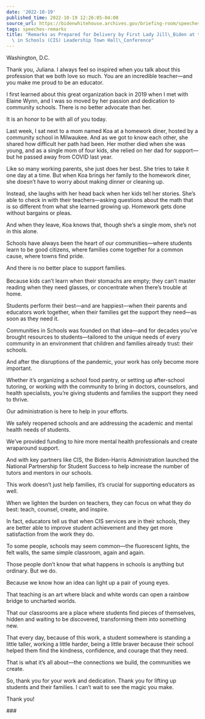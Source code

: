 ```yaml
---
date: '2022-10-19'
published_time: 2022-10-19 12:26:05-04:00
source_url: https://bidenwhitehouse.archives.gov/briefing-room/speeches-remarks/2022/10/19/remarks-as-prepared-for-delivery-by-first-lady-jill-biden-at-the-communities-in-schools-cis-leadership-town-hall-conference/
tags: speeches-remarks
title: "Remarks as Prepared for Delivery by First Lady Jill\_Biden at the Communities\
  \ in Schools (CIS) Leadership Town Hall\_Conference"
---
```

 
Washington, D.C.

Thank you, Juliana. I always feel so inspired when you talk about this
profession that we both love so much. You are an incredible teacher—and
you make me proud to be an educator.  
  
I first learned about this great organization back in 2019 when I met
with Elaine Wynn, and I was so moved by her passion and dedication to
community schools. There is no better advocate than her.  
  
It is an honor to be with all of you today.  
  
Last week, I sat next to a mom named Koa at a homework diner, hosted by
a community school in Milwaukee. And as we got to know each other, she
shared how difficult her path had been. Her mother died when she was
young, and as a single mom of four kids, she relied on her dad for
support—but he passed away from COVID last year.   
  
Like so many working parents, she just does her best. She tries to take
it one day at a time. But when Koa brings her family to the homework
diner, she doesn’t have to worry about making dinner or cleaning up.   
  
Instead, she laughs with her head back when her kids tell her stories.
She’s able to check in with their teachers—asking questions about the
math that is so different from what she learned growing up. Homework
gets done without bargains or pleas.    
  
And when they leave, Koa knows that, though she’s a single mom, she’s
not in this alone.   
  
Schools have always been the heart of our communities—where students
learn to be good citizens, where families come together for a common
cause, where towns find pride.    
  
And there is no better place to support families.   
    
Because kids can’t learn when their stomachs are empty; they can’t
master reading when they need glasses, or concentrate when there’s
trouble at home.  
  
Students perform their best—and are happiest—when their parents and
educators work together, when their families get the support they
need—as soon as they need it.   
  
Communities in Schools was founded on that idea—and for decades you’ve
brought resources to students—tailored to the unique needs of every
community in an environment that children and families already trust:
their schools.  
  
And after the disruptions of the pandemic, your work has only become
more important.   
  
Whether it’s organizing a school food pantry, or setting up after-school
tutoring, or working with the community to bring in doctors, counselors,
and health specialists, you’re giving students and families the support
they need to thrive.  
  
Our administration is here to help in your efforts.   
  
We safely reopened schools and are addressing the academic and mental
health needs of students.   
  
We’ve provided funding to hire more mental health professionals and
create wraparound support.   
  
And with key partners like CIS, the Biden-Harris Administration launched
the National Partnership for Student Success to help increase the number
of tutors and mentors in our schools.  
  
This work doesn’t just help families, it’s crucial for supporting
educators as well.   
  
When we lighten the burden on teachers, they can focus on what they do
best: teach, counsel, create, and inspire.    
  
In fact, educators tell us that when CIS services are in their schools,
they are better able to improve student achievement and they get more
satisfaction from the work they do.   
  
To some people, schools may seem common—the fluorescent lights, the felt
walls, the same simple classroom, again and again.    
  
Those people don’t know that what happens in schools is anything but
ordinary. But we do.   
  
Because we know how an idea can light up a pair of young eyes.  
  
That teaching is an art where black and white words can open a rainbow
bridge to uncharted worlds.  
  
That our classrooms are a place where students find pieces of
themselves, hidden and waiting to be discovered, transforming them into
something new.  
  
That every day, because of this work, a student somewhere is standing a
little taller, working a little harder, being a little braver because
their school helped them find the kindness, confidence, and courage that
they need.   
  
That is what it’s all about—the connections we build, the communities we
create.   
  
So, thank you for your work and dedication. Thank you for lifting up
students and their families. I can’t wait to see the magic you make.    
  
Thank you! 

\###
